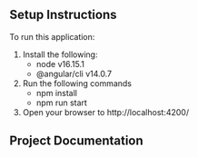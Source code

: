 ## Setup Instructions
To run this application:
1. Install the following:
    - node v16.15.1
    - @angular/cli v14.0.7
2. Run the following commands
    - npm install
    - npm run start
3. Open your browser to http://localhost:4200/

## Project Documentation
